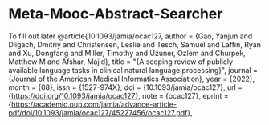 # Meta-Mooc-Abstract-Searcher

To fill out later
@article{10.1093/jamia/ocac127,
    author = {Gao, Yanjun and Dligach, Dmitriy and Christensen, Leslie and Tesch, Samuel and Laffin, Ryan and Xu, Dongfang and Miller, Timothy and Uzuner, Ozlem and Churpek, Matthew M and Afshar, Majid},
    title = "{A scoping review of publicly available language tasks in clinical natural language processing}",
    journal = {Journal of the American Medical Informatics Association},
    year = {2022},
    month = {08},
    issn = {1527-974X},
    doi = {10.1093/jamia/ocac127},
    url = {https://doi.org/10.1093/jamia/ocac127},
    note = {ocac127},
    eprint = {https://academic.oup.com/jamia/advance-article-pdf/doi/10.1093/jamia/ocac127/45227456/ocac127.pdf},
